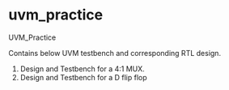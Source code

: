 # uvm_practice
UVM_Practice

Contains below UVM testbench and corresponding RTL design.

1) Design and Testbench for a 4:1 MUX.
2) Design and Testbench for a D flip flop
